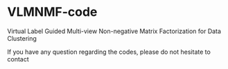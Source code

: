 # VLMNMF-code
Virtual Label Guided Multi-view Non-negative Matrix Factorization for Data Clustering

If you have any question regarding the codes, please do not hesitate to contact
